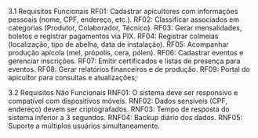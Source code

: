 3.1 Requisitos Funcionais
RF01: Cadastrar apicultores com informações pessoais (nome, CPF, endereço, etc.).
RF02: Classificar associados em categorias (Produtor, Colaborador, Técnico).
RF03: Gerar mensalidades, boletos e registrar pagamentos via PIX.
RF04: Registrar colmeias (localização, tipo de abelha, data de instalação).
RF05: Acompanhar produção apícola (mel, própolis, cera, pólen).
RF06: Cadastrar eventos e gerenciar inscrições.
RF07: Emitir certificados e listas de presença para eventos.
RF08: Gerar relatórios financeiros e de produção.
RF09: Portal do apicultor para consultas e atualizações;

3.2 Requisitos Não Funcionais
RNF01: O sistema deve ser responsivo e compatível com dispositivos móveis.
RNF02: Dados sensíveis (CPF, endereço) devem ser criptografados.
RNF03: Tempo de resposta do sistema inferior a 3 segundos.
RNF04: Backup diário dos dados.
RNF05: Suporte a múltiplos usuários simultaneamente.
